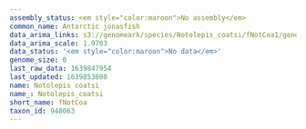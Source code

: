 ```yaml
---
assembly_status: <em style="color:maroon">No assembly</em>
common_name: Antarctic jonasfish
data_arima_links: s3://genomeark/species/Notolepis_coatsi/fNotCoa1/genomic_data/arima/<br>
data_arima_scale: 1.9703
data_status: '<em style="color:maroon">No data</em>'
genome_size: 0
last_raw_data: 1639847954
last_updated: 1639853000
name: Notolepis coatsi
name_: Notolepis_coatsi
short_name: fNotCoa
taxon_id: 948063
---
```

